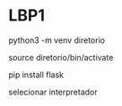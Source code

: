 # LBP1
python3 -m venv diretorio

source diretorio/bin/activate

pip install flask

selecionar interpretador
